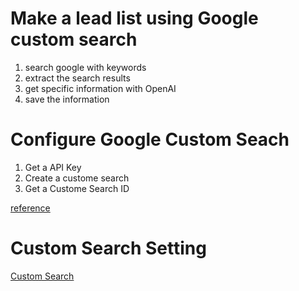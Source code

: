 # Make a lead list using Google custom search

1. search google with keywords
2. extract the search results
3. get specific information with OpenAI
4. save the information


# Configure Google Custom Seach
1. Get a API Key
1. Create a custome search
1. Get a Custome Search ID

[reference](https://qiita.com/zak_y/items/42ca0f1ea14f7046108c)

# Custom Search Setting

[Custom Search](https://programmablesearchengine.google.com/controlpanel/all)